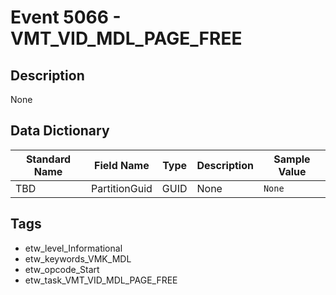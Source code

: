 # Event 5066 - VMT_VID_MDL_PAGE_FREE

## Description
None

## Data Dictionary
|Standard Name|Field Name|Type|Description|Sample Value|
|---|---|---|---|---|
|TBD|PartitionGuid|GUID|None|`None`|

## Tags
* etw_level_Informational
* etw_keywords_VMK_MDL
* etw_opcode_Start
* etw_task_VMT_VID_MDL_PAGE_FREE